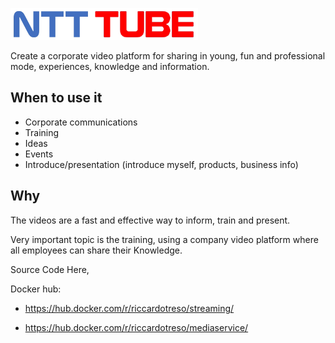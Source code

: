 ![NTTTube](https://github.com/riccardotreso/hackathon2016/blob/master/NTTTube/NTTTube.Web/images/HK/logo.png)

Create a corporate video platform for sharing in young, fun and professional mode, experiences, knowledge and information.


## When to use it

* Corporate communications 
* Training
* Ideas
* Events
* Introduce/presentation (introduce myself, products, business info)

## Why
The videos are a fast and effective way to inform, train and present.

Very important topic is the training, using a company video platform where all employees can share their Knowledge.


Source Code Here, 

Docker hub:
* https://hub.docker.com/r/riccardotreso/streaming/

* https://hub.docker.com/r/riccardotreso/mediaservice/


